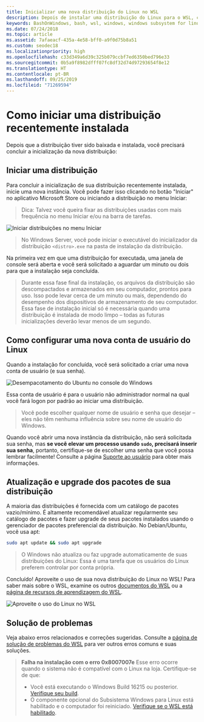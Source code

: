 ```yaml
---
title: Inicializar uma nova distribuição do Linux no WSL
description: Depois de instalar uma distribuição do Linux para o WSL, conclua a inicialização seguindo estas etapas simples
keywords: BashOnWindows, bash, wsl, windows, windows subsystem for linux, windowssubsystem, ubuntu, debian, suse, windows 10
ms.date: 07/24/2018
ms.topic: article
ms.assetid: 7afaeacf-435a-4e58-bff0-a9f0d75b8a51
ms.custom: seodec18
ms.localizationpriority: high
ms.openlocfilehash: c33d349a6d39c325b079ccbf7ed6350bed796e33
ms.sourcegitcommit: 0b5a9f8982dfff07fc8df32d74d97293654f8e12
ms.translationtype: HT
ms.contentlocale: pt-BR
ms.lasthandoff: 09/25/2019
ms.locfileid: "71269594"
---
```

# <a name="initializing-a-newly-installed-distro"></a>Como iniciar uma distribuição recentemente instalada
Depois que a distribuição tiver sido baixada e instalada, você precisará concluir a inicialização da nova distribuição:

## <a name="launch-a-distro"></a>Iniciar uma distribuição
Para concluir a inicialização de sua distribuição recentemente instalada, inicie uma nova instância. Você pode fazer isso clicando no botão "Iniciar" no aplicativo Microsoft Store ou iniciando a distribuição no menu Iniciar:

> Dica: Talvez você queira fixar as distribuições usadas com mais frequência no menu Iniciar e/ou na barra de tarefas.

![Iniciar distribuições no menu Iniciar](media/start-menu.png)

> No Windows Server, você pode iniciar o executável do inicializador da distribuição `<distro>.exe` na pasta de instalação da distribuição.

Na primeira vez em que uma distribuição for executada, uma janela de console será aberta e você será solicitado a aguardar um minuto ou dois para que a instalação seja concluída.

> Durante essa fase final da instalação, os arquivos da distribuição são descompactados e armazenados em seu computador, prontos para uso. Isso pode levar cerca de um minuto ou mais, dependendo do desempenho dos dispositivos de armazenamento de seu computador. Essa fase de instalação inicial só é necessária quando uma distribuição é instalada de modo limpo – todas as futuras inicializações deverão levar menos de um segundo.

## <a name="setting-up-a-new-linux-user-account"></a>Como configurar uma nova conta de usuário do Linux

Quando a instalação for concluída, você será solicitado a criar uma nova conta de usuário (e sua senha). 

![Desempacotamento do Ubuntu no console do Windows](media/UbuntuInstall.png)

Essa conta de usuário é para o usuário não administrador normal na qual você fará logon por padrão ao iniciar uma distribuição.

> Você pode escolher qualquer nome de usuário e senha que desejar – eles não têm nenhuma influência sobre seu nome de usuário do Windows. 

Quando você abrir uma nova instância da distribuição, não será solicitada sua senha, mas **se você elevar um processo usando `sudo`, precisará inserir sua senha**, portanto, certifique-se de escolher uma senha que você possa lembrar facilmente! Consulte a página [Suporte ao usuário](user-support.md) para obter mais informações.

## <a name="update--upgrade-your-distros-packages"></a>Atualização e upgrade dos pacotes de sua distribuição

A maioria das distribuições é fornecida com um catálogo de pacotes vazio/mínimo. É altamente recomendável atualizar regularmente seu catálogo de pacotes e fazer upgrade de seus pacotes instalados usando o gerenciador de pacotes preferencial da distribuição. No Debian/Ubuntu, você usa apt:

```bash
sudo apt update && sudo apt upgrade
```

> O Windows não atualiza ou faz upgrade automaticamente de suas distribuições do Linux: Essa é uma tarefa que os usuários do Linux preferem controlar por conta própria.

Concluído! Aproveite o uso de sua nova distribuição do Linux no WSL! Para saber mais sobre o WSL, examine os outros [documentos do WSL](https://aka.ms/wsldocs) ou a [página de recursos de aprendizagem do WSL](https://aka.ms/learnwsl).

![Aproveite o uso do Linux no WSL](media/linux-on-wsl.png)

## <a name="troubleshooting"></a>Solução de problemas

Veja abaixo erros relacionados e correções sugeridas. Consulte a [página de solução de problemas do WSL](troubleshooting.md) para ver outros erros comuns e suas soluções.

> **Falha na instalação com o erro 0x8007007e** Esse erro ocorre quando o sistema não é compatível com o Linux na loja.  Certifique-se de que:
> * Você está executando o Windows Build 16215 ou posterior. [Verifique seu build](troubleshooting.md#check-your-build-number).
> * O componente opcional do Subsistema Windows para Linux está habilitado e o computador foi reiniciado.  [Verifique se o WSL está habilitado](troubleshooting.md#confirm-wsl-is-enabled).
